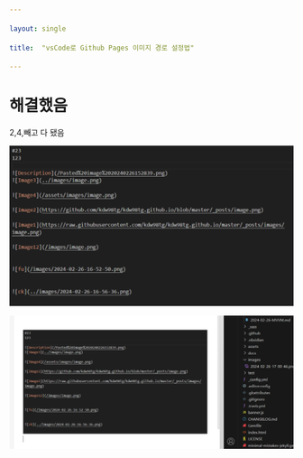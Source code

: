 ```yaml
---

layout: single

title:  "vsCode로 Github Pages 이미지 경로 설정법"

---
```


  

# 해결했음

2,4,빼고 다 됐음

  
  
  

![마크다운 이미지 경로](../images/2024-02-26-17-00-46.png)

![](../images/Pasted%20image%2020240226170929.png)